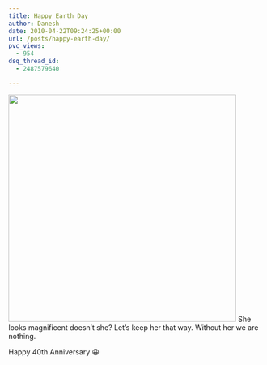 ```yaml
---
title: Happy Earth Day
author: Danesh
date: 2010-04-22T09:24:25+00:00
url: /posts/happy-earth-day/
pvc_views:
  - 954
dsq_thread_id:
  - 2487579640

---
```

<img loading="lazy" class="alignnone size-medium wp-image-2064" title="as17-148-22727" src="/wp-content/uploads/2010/04/as17-148-22727-450x448.jpg" alt="" width="450" height="448" srcset="/wp-content/uploads/2010/04/as17-148-22727-450x448.jpg 450w, /wp-content/uploads/2010/04/as17-148-22727-150x150.jpg 150w, /wp-content/uploads/2010/04/as17-148-22727-1024x1020.jpg 1024w, /wp-content/uploads/2010/04/as17-148-22727.jpg 2048w" sizes="(max-width: 450px) 100vw, 450px" />  
She looks magnificent doesn&#8217;t she? Let&#8217;s keep her that way. Without her we are nothing.

Happy 40th Anniversary 😀
